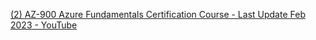 [(2) AZ-900 Azure Fundamentals Certification Course - Last Update Feb 2023 - YouTube](https://www.youtube.com/playlist?list=PLlVtbbG169nED0_vMEniWBQjSoxTsBYS3)